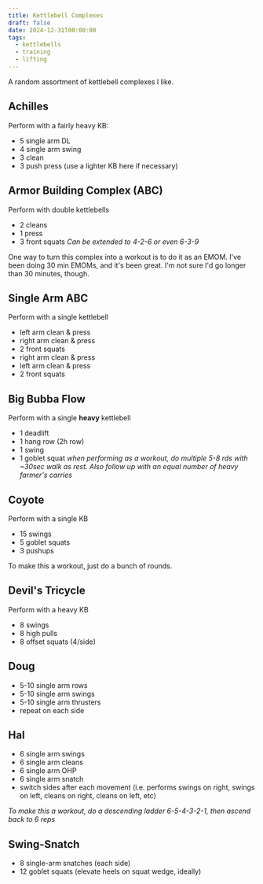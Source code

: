 ```yaml
---
title: Kettlebell Complexes
draft: false
date: 2024-12-31T00:00:00
tags:
  - kettlebells
  - training
  - lifting
---
```

A random assortment of kettlebell complexes I like.

## Achilles
Perform with a fairly heavy KB:
- 5 single arm DL
- 4 single arm swing
- 3 clean
- 3 push press (use a lighter KB here if necessary)

## Armor Building Complex (ABC)
Perform with double kettlebells
- 2 cleans
- 1 press
- 3 front squats
*Can be extended to 4-2-6 or even 6-3-9*

One way to turn this complex into a workout is to do it as an EMOM. I've been doing 30 min EMOMs, and it's been great. I'm not sure I'd go longer than 30 minutes, though.

## Single Arm ABC
Perform with a single kettlebell
- left arm clean & press
- right arm clean & press
- 2 front squats
- right arm clean & press
- left arm clean & press
- 2 front squats

## Big Bubba Flow
Perform with a single **heavy** kettlebell
- 1 deadlift
- 1 hang row (2h row)
- 1 swing
- 1 goblet squat
*when performing as a workout, do multiple 5-8 rds with ~30sec walk as rest. Also follow up with an equal number of heavy farmer's carries*

## Coyote
Perform with a single KB
- 15 swings
- 5 goblet squats
- 3 pushups

To make this a workout, just do a bunch of rounds.

## Devil's Tricycle
Perform with a heavy KB
- 8 swings
- 8 high pulls
- 8 offset squats (4/side)

## Doug
- 5-10 single arm rows
- 5-10 single arm swings
- 5-10 single arm thrusters
- repeat on each side

## Hal
- 6 single arm swings
- 6 single arm cleans
- 6 single arm OHP
- 6 single arm snatch
- switch sides after each movement (i.e. performs swings on right, swings on left, cleans on right, cleans on left, etc)

*To make this a workout, do a descending ladder 6-5-4-3-2-1, then ascend back to 6 reps*
## Swing-Snatch
- 8 single-arm snatches (each side)
- 12 goblet squats (elevate heels on squat wedge, ideally)